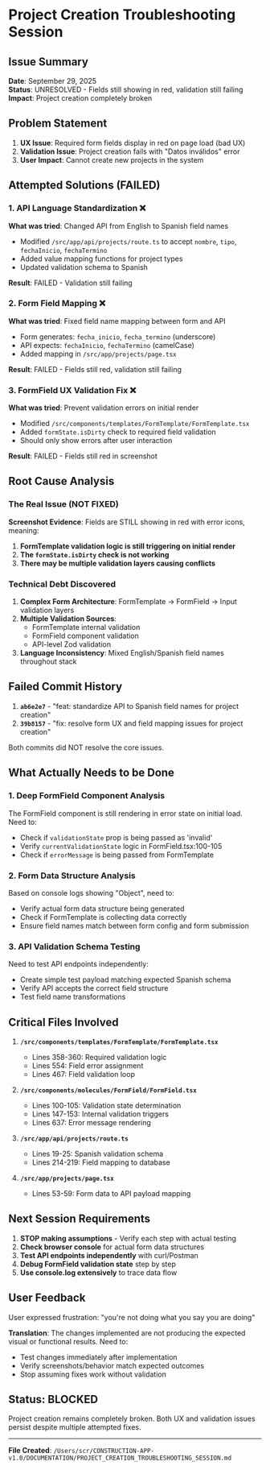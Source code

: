 # Project Creation Troubleshooting Session

## Issue Summary

**Date**: September 29, 2025  
**Status**: UNRESOLVED - Fields still showing in red, validation still failing  
**Impact**: Project creation completely broken  

## Problem Statement

1. **UX Issue**: Required form fields display in red on page load (bad UX)
2. **Validation Issue**: Project creation fails with "Datos inválidos" error
3. **User Impact**: Cannot create new projects in the system

## Attempted Solutions (FAILED)

### 1. API Language Standardization ❌
**What was tried**: Changed API from English to Spanish field names
- Modified `/src/app/api/projects/route.ts` to accept `nombre`, `tipo`, `fechaInicio`, `fechaTermino`
- Added value mapping functions for project types
- Updated validation schema to Spanish

**Result**: FAILED - Validation still failing

### 2. Form Field Mapping ❌  
**What was tried**: Fixed field name mapping between form and API
- Form generates: `fecha_inicio`, `fecha_termino` (underscore)
- API expects: `fechaInicio`, `fechaTermino` (camelCase) 
- Added mapping in `/src/app/projects/page.tsx`

**Result**: FAILED - Fields still red, validation still failing

### 3. FormField UX Validation Fix ❌
**What was tried**: Prevent validation errors on initial render
- Modified `/src/components/templates/FormTemplate/FormTemplate.tsx`
- Added `formState.isDirty` check to required field validation
- Should only show errors after user interaction

**Result**: FAILED - Fields still red in screenshot

## Root Cause Analysis

### The Real Issue (NOT FIXED)

**Screenshot Evidence**: Fields are STILL showing in red with error icons, meaning:

1. **FormTemplate validation logic is still triggering on initial render**
2. **The `formState.isDirty` check is not working**  
3. **There may be multiple validation layers causing conflicts**

### Technical Debt Discovered

1. **Complex Form Architecture**: FormTemplate → FormField → Input validation layers
2. **Multiple Validation Sources**: 
   - FormTemplate internal validation
   - FormField component validation  
   - API-level Zod validation
3. **Language Inconsistency**: Mixed English/Spanish field names throughout stack

## Failed Commit History

1. **`ab6e2e7`** - "feat: standardize API to Spanish field names for project creation"
2. **`39b8157`** - "fix: resolve form UX and field mapping issues for project creation"

Both commits did NOT resolve the core issues.

## What Actually Needs to be Done

### 1. Deep FormField Component Analysis
The FormField component is still rendering in error state on initial load. Need to:
- Check if `validationState` prop is being passed as 'invalid'
- Verify `currentValidationState` logic in FormField.tsx:100-105
- Check if `errorMessage` is being passed from FormTemplate

### 2. Form Data Structure Analysis  
Based on console logs showing "Object", need to:
- Verify actual form data structure being generated
- Check if FormTemplate is collecting data correctly
- Ensure field names match between form config and form submission

### 3. API Validation Schema Testing
Need to test API endpoints independently:
- Create simple test payload matching expected Spanish schema
- Verify API accepts the correct field structure
- Test field name transformations

## Critical Files Involved

1. **`/src/components/templates/FormTemplate/FormTemplate.tsx`**
   - Lines 358-360: Required validation logic
   - Lines 554: Field error assignment
   - Lines 467: Field validation loop

2. **`/src/components/molecules/FormField/FormField.tsx`**
   - Lines 100-105: Validation state determination
   - Lines 147-153: Internal validation triggers
   - Lines 637: Error message rendering

3. **`/src/app/api/projects/route.ts`**
   - Lines 19-25: Spanish validation schema
   - Lines 214-219: Field mapping to database

4. **`/src/app/projects/page.tsx`**
   - Lines 53-59: Form data to API payload mapping

## Next Session Requirements

1. **STOP making assumptions** - Verify each step with actual testing
2. **Check browser console** for actual form data structures
3. **Test API endpoints independently** with curl/Postman  
4. **Debug FormField validation state** step by step
5. **Use console.log extensively** to trace data flow

## User Feedback

User expressed frustration: "you're not doing what you say you are doing"

**Translation**: The changes implemented are not producing the expected visual or functional results. Need to:
- Test changes immediately after implementation
- Verify screenshots/behavior match expected outcomes
- Stop assuming fixes work without validation

## Status: BLOCKED

Project creation remains completely broken. Both UX and validation issues persist despite multiple attempted fixes.

---

**File Created**: `/Users/scr/CONSTRUCTION-APP-v1.0/DOCUMENTATION/PROJECT_CREATION_TROUBLESHOOTING_SESSION.md`